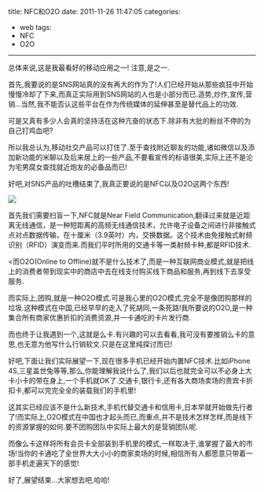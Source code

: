 title: NFC和O2O
date: 2011-11-26 11:47:05
categories:
- web
tags:
- NFC
- O2O
---
总体来说,这是我最看好的移动应用之一! 注意,是之一.

首先,我要说的是SNS网站真的没有再大的作为了!人们已经开始从那些疯狂中开始慢慢冷却了下来,而真正实际用到SNS网站的人也是小部分而已.造势,炒作,宣传,营销...当然,我不能否认这些平台在作为传统媒体的延伸甚至是替代品上的功效.

可是又真有多少人会真的坚持活在这种亢奋的状态下.除非有大批的粉丝不停的为自己打鸡血吧?

所以我总认为,移动社交产品可以打住了.至于查找附近聊友的功能,诸如微信以及添加新功能的米聊以及后来居上的一些产品,不要看宣传的标语很美,实际上还不是沦为宅男腐女查找就近炮友的必备品而已!

好吧,对SNS产品的吐槽结束了,我真正要说的是NFC以及O2O这两个东西!

![](http://farm8.staticflickr.com/7146/6573497753_e64864a7a2.jpg)

首先我们需要扫盲一下,NFC就是Near Field Communication,翻译过来就是近距离无线通信，是一种短距离的高频无线通信技术，允许电子设备之间进行非接触式点对点数据传输，在十厘米（3.9英吋）内，交换数据。这个技术由免接触式射频识别（RFID）演变而来.而我们平时所用的交通卡等一类射频卡种,都是RFID技术.

<而O2O(Online to Offline)就不是什么技术了,而是一种互联网商业模式,就是把线上的消费者带到现实中的商店中去在线支付购买线下商品和服务,再到线下去享受服务.

而实际上,团购,就是一种O2O模式.可是我心里的O2O模式,完全不是像团购那样的垃圾.这种模式在中国,已经早早的走入了死胡同,一条死路!我所要说的O2O,是一种集合所有商家优惠折扣的消费资源,并一卡通吃的卡片发行商.

而也终于让我遇到一个,这就是么卡.有兴趣的可以去看看,我可没有要推销么卡的意思,也无意为他写什么行销软文.只是在这里纯探讨而已!

好吧,下面让我们实际展望一下,现在很多手机已经开始内置NFC技术.比如iPhone 4S,三星盖世兔等等,那么,你能理解我说什么了,我们以后也就完全可以不必身上大卡小卡的带在身上,一个手机就OK了.交通卡,银行卡,还有各大商场卖场的贵宾卡折扣卡,都可以完完全全的装载我们的手机里!

这其实已经应该不是什么新技术,手机代替交通卡和信用卡,日本早就开始做先行者了!而实际上,O2O模式在中国也才起头而已,而重点,并不是技术怎样怎样,而是线下的资源掌握的如何.要不团购团队中实际上最大的是营销团队呢.

而像么卡这样将所有会员卡全部装到手机里的模式,一样取决于,谁掌握了最大的市场!当你的卡通吃了全世界大大小小的商家卖场的时候,相信所有人都愿意只带着一部手机走遍天下的感觉!

好了,展望结束...大家想去吧,哈哈!